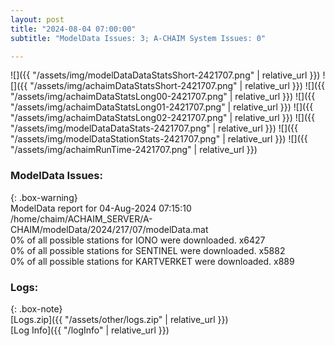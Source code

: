 ```yaml
---
layout: post
title: "2024-08-04 07:00:00"
subtitle: "ModelData Issues: 3; A-CHAIM System Issues: 0"

---
```


![]({{ "/assets/img/modelDataDataStatsShort-2421707.png" | relative_url }})
![]({{ "/assets/img/achaimDataStatsShort-2421707.png" | relative_url }})
![]({{ "/assets/img/achaimDataStatsLong00-2421707.png" | relative_url }})
![]({{ "/assets/img/achaimDataStatsLong01-2421707.png" | relative_url }})
![]({{ "/assets/img/achaimDataStatsLong02-2421707.png" | relative_url }})
![]({{ "/assets/img/modelDataDataStats-2421707.png" | relative_url }})
![]({{ "/assets/img/modelDataStationStats-2421707.png" | relative_url }})
![]({{ "/assets/img/achaimRunTime-2421707.png" | relative_url }})


### ModelData Issues:  
  
{: .box-warning}  
 ModelData report for 04-Aug-2024 07:15:10   
 /home/chaim/ACHAIM_SERVER/A-CHAIM/modelData/2024/217/07/modelData.mat   
 0% of all possible stations for IONO were downloaded. x6427   
 0% of all possible stations for SENTINEL were downloaded. x5882   
 0% of all possible stations for KARTVERKET were downloaded. x889   
  


### Logs:  
  
{: .box-note}  
[Logs.zip]({{ "/assets/other/logs.zip" | relative_url }})  
[Log Info]({{ "/logInfo" | relative_url }})  
